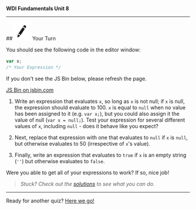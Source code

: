 **WDI Fundamentals Unit 8**

---

##![Your Turn](../assets/exercise.png) Your Turn

You should see the following code in the editor window:

```javascript
var x;
/* Your Expression */
```

If you don't see the JS Bin below, please refresh the page.

<a class="jsbin-embed" href="http://jsbin.com/qacobi/embed?js,console&600">JS Bin on jsbin.com</a><script src="http://static.jsbin.com/js/embed.min.js?3.35.12"></script>

1. Write an expression that evaluates `x`, so long as `x` is not null;
if `x` is null, the expression should evaluate to 100.
`x` is equal to `null` when no value has been assigned to it (e.g. `var x;`), but you could also assign it the value of null (`var x = null;`).
Test your expression for several different values of `x`, including `null` - does it behave like you expect?

2. Next, replace that expression with one that evaluates to `null` if `x` is `null`, but otherwise evaluates to 50 (irrespective of `x`'s value).

3. Finally, write an expression that evaluates to `true` if `x` is an empty string (`''`) but otherwise evaluates to `false`.

Were you able to get all of your expressions to work? If so, nice job!

> *Stuck? Check out the [solutions](../exercise-solutions.md) to see what you can do.*

---

Ready for another quiz? [Here we go!](11_quiz.md)
